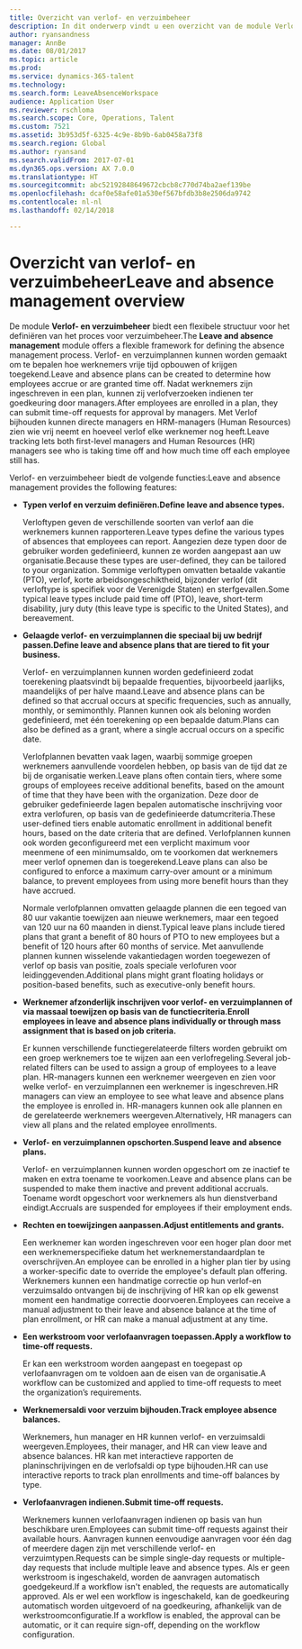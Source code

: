 ```yaml
---
title: Overzicht van verlof- en verzuimbeheer
description: In dit onderwerp vindt u een overzicht van de module Verlof- en verzuimbeheer.
author: ryansandness
manager: AnnBe
ms.date: 08/01/2017
ms.topic: article
ms.prod: 
ms.service: dynamics-365-talent
ms.technology: 
ms.search.form: LeaveAbsenceWorkspace
audience: Application User
ms.reviewer: rschloma
ms.search.scope: Core, Operations, Talent
ms.custom: 7521
ms.assetid: 3b953d5f-6325-4c9e-8b9b-6ab0458a73f8
ms.search.region: Global
ms.author: ryansand
ms.search.validFrom: 2017-07-01
ms.dyn365.ops.version: AX 7.0.0
ms.translationtype: HT
ms.sourcegitcommit: abc52192848649672cbcb8c770d74ba2aef139be
ms.openlocfilehash: dcaf0e58afe01a530ef567bfdb3b8e2506da9742
ms.contentlocale: nl-nl
ms.lasthandoff: 02/14/2018

---
```

# <a name="leave-and-absence-management-overview"></a><span data-ttu-id="f21dd-103">Overzicht van verlof- en verzuimbeheer</span><span class="sxs-lookup"><span data-stu-id="f21dd-103">Leave and absence management overview</span></span>

<span data-ttu-id="f21dd-104">De module **Verlof- en verzuimbeheer** biedt een flexibele structuur voor het definiëren van het proces voor verzuimbeheer.</span><span class="sxs-lookup"><span data-stu-id="f21dd-104">The **Leave and absence management** module offers a flexible framework for defining the absence management process.</span></span> <span data-ttu-id="f21dd-105">Verlof- en verzuimplannen kunnen worden gemaakt om te bepalen hoe werknemers vrije tijd opbouwen of krijgen toegekend.</span><span class="sxs-lookup"><span data-stu-id="f21dd-105">Leave and absence plans can be created to determine how employees accrue or are granted time off.</span></span> <span data-ttu-id="f21dd-106">Nadat werknemers zijn ingeschreven in een plan, kunnen zij verlofverzoeken indienen ter goedkeuring door managers.</span><span class="sxs-lookup"><span data-stu-id="f21dd-106">After employees are enrolled in a plan, they can submit time-off requests for approval by managers.</span></span> <span data-ttu-id="f21dd-107">Met Verlof bijhouden kunnen directe managers en HRM-managers (Human Resources) zien wie vrij neemt en hoeveel verlof elke werknemer nog heeft.</span><span class="sxs-lookup"><span data-stu-id="f21dd-107">Leave tracking lets both first-level managers and Human Resources (HR) managers see who is taking time off and how much time off each employee still has.</span></span>  

<span data-ttu-id="f21dd-108">Verlof- en verzuimbeheer biedt de volgende functies:</span><span class="sxs-lookup"><span data-stu-id="f21dd-108">Leave and absence management provides the following features:</span></span> 

- <span data-ttu-id="f21dd-109">**Typen verlof en verzuim definiëren.**</span><span class="sxs-lookup"><span data-stu-id="f21dd-109">**Define leave and absence types.**</span></span>

    <span data-ttu-id="f21dd-110">Verloftypen geven de verschillende soorten van verlof aan die werknemers kunnen rapporteren.</span><span class="sxs-lookup"><span data-stu-id="f21dd-110">Leave types define the various types of absences that employees can report.</span></span> <span data-ttu-id="f21dd-111">Aangezien deze typen door de gebruiker worden gedefinieerd, kunnen ze worden aangepast aan uw organisatie.</span><span class="sxs-lookup"><span data-stu-id="f21dd-111">Because these types are user-defined, they can be tailored to your organization.</span></span> <span data-ttu-id="f21dd-112">Sommige verloftypen omvatten betaalde vakantie (PTO), verlof, korte arbeidsongeschiktheid, bijzonder verlof (dit verloftype is specifiek voor de Verenigde Staten) en sterfgevallen.</span><span class="sxs-lookup"><span data-stu-id="f21dd-112">Some typical leave types include paid time off (PTO), leave, short-term disability, jury duty (this leave type is specific to the United States), and bereavement.</span></span> 

- <span data-ttu-id="f21dd-113">**Gelaagde verlof- en verzuimplannen die speciaal bij uw bedrijf passen.**</span><span class="sxs-lookup"><span data-stu-id="f21dd-113">**Define leave and absence plans that are tiered to fit your business.**</span></span>

    <span data-ttu-id="f21dd-114">Verlof- en verzuimplannen kunnen worden gedefinieerd zodat toerekening plaatsvindt bij bepaalde frequenties, bijvoorbeeld jaarlijks, maandelijks of per halve maand.</span><span class="sxs-lookup"><span data-stu-id="f21dd-114">Leave and absence plans can be defined so that accrual occurs at specific frequencies, such as annually, monthly, or semimonthly.</span></span> <span data-ttu-id="f21dd-115">Plannen kunnen ook als beloning worden gedefinieerd, met één toerekening op een bepaalde datum.</span><span class="sxs-lookup"><span data-stu-id="f21dd-115">Plans can also be defined as a grant, where a single accrual occurs on a specific date.</span></span> 

    <span data-ttu-id="f21dd-116">Verlofplannen bevatten vaak lagen, waarbij sommige groepen werknemers aanvullende voordelen hebben, op basis van de tijd dat ze bij de organisatie werken.</span><span class="sxs-lookup"><span data-stu-id="f21dd-116">Leave plans often contain tiers, where some groups of employees receive additional benefits, based on the amount of time that they have been with the organization.</span></span> <span data-ttu-id="f21dd-117">Deze door de gebruiker gedefinieerde lagen bepalen automatische inschrijving voor extra verlofuren, op basis van de gedefinieerde datumcriteria.</span><span class="sxs-lookup"><span data-stu-id="f21dd-117">These user-defined tiers enable automatic enrollment in additional benefit hours, based on the date criteria that are defined.</span></span> <span data-ttu-id="f21dd-118">Verlofplannen kunnen ook worden geconfigureerd met een verplicht maximum voor meenmene of een minimumsaldo, om te voorkomen dat werknemers meer verlof opnemen dan is toegerekend.</span><span class="sxs-lookup"><span data-stu-id="f21dd-118">Leave plans can also be configured to enforce a maximum carry-over amount or a minimum balance, to prevent employees from using more benefit hours than they have accrued.</span></span> 

    <span data-ttu-id="f21dd-119">Normale verlofplannen omvatten gelaagde plannen die een tegoed van 80 uur vakantie toewijzen aan nieuwe werknemers, maar een tegoed van 120 uur na 60 maanden in dienst.</span><span class="sxs-lookup"><span data-stu-id="f21dd-119">Typical leave plans include tiered plans that grant a benefit of 80 hours of PTO to new employees but a benefit of 120 hours after 60 months of service.</span></span> <span data-ttu-id="f21dd-120">Met aanvullende plannen kunnen wisselende vakantiedagen worden toegewezen of verlof op basis van positie, zoals speciale verlofuren voor leidinggevenden.</span><span class="sxs-lookup"><span data-stu-id="f21dd-120">Additional plans might grant floating holidays or position-based benefits, such as executive-only benefit hours.</span></span>

- <span data-ttu-id="f21dd-121">**Werknemer afzonderlijk inschrijven voor verlof- en verzuimplannen of via massaal toewijzen op basis van de functiecriteria.**</span><span class="sxs-lookup"><span data-stu-id="f21dd-121">**Enroll employees in leave and absence plans individually or through mass assignment that is based on job criteria.**</span></span>

    <span data-ttu-id="f21dd-122">Er kunnen verschillende functiegerelateerde filters worden gebruikt om een groep werknemers toe te wijzen aan een verlofregeling.</span><span class="sxs-lookup"><span data-stu-id="f21dd-122">Several job-related filters can be used to assign a group of employees to a leave plan.</span></span> <span data-ttu-id="f21dd-123">HR-managers kunnen een werknemer weergeven en zien voor welke verlof- en verzuimplannen een werknemer is ingeschreven.</span><span class="sxs-lookup"><span data-stu-id="f21dd-123">HR managers can view an employee to see what leave and absence plans the employee is enrolled in.</span></span> <span data-ttu-id="f21dd-124">HR-managers kunnen ook alle plannen en de gerelateerde werknemers weergeven.</span><span class="sxs-lookup"><span data-stu-id="f21dd-124">Alternatively, HR managers can view all plans and the related employee enrollments.</span></span>

- <span data-ttu-id="f21dd-125">**Verlof- en verzuimplannen opschorten.**</span><span class="sxs-lookup"><span data-stu-id="f21dd-125">**Suspend leave and absence plans.**</span></span>

    <span data-ttu-id="f21dd-126">Verlof- en verzuimplannen kunnen worden opgeschort om ze inactief te maken en extra toename te voorkomen.</span><span class="sxs-lookup"><span data-stu-id="f21dd-126">Leave and absence plans can be suspended to make them inactive and prevent additional accruals.</span></span> <span data-ttu-id="f21dd-127">Toename wordt opgeschort voor werknemers als hun dienstverband eindigt.</span><span class="sxs-lookup"><span data-stu-id="f21dd-127">Accruals are suspended for employees if their employment ends.</span></span>  

- <span data-ttu-id="f21dd-128">**Rechten en toewijzingen aanpassen.**</span><span class="sxs-lookup"><span data-stu-id="f21dd-128">**Adjust entitlements and grants.**</span></span>

    <span data-ttu-id="f21dd-129">Een werknemer kan worden ingeschreven voor een hoger plan door met een werknemerspecifieke datum het werknemerstandaardplan te overschrijven.</span><span class="sxs-lookup"><span data-stu-id="f21dd-129">An employee can be enrolled in a higher plan tier by using a worker-specific date to override the employee's default plan offering.</span></span> <span data-ttu-id="f21dd-130">Werknemers kunnen een handmatige correctie op hun verlof-en verzuimsaldo ontvangen bij de inschrijving of HR kan op elk gewenst moment een handmatige correctie doorvoeren.</span><span class="sxs-lookup"><span data-stu-id="f21dd-130">Employees can receive a manual adjustment to their leave and absence balance at the time of plan enrollment, or HR can make a manual adjustment at any time.</span></span> 

- <span data-ttu-id="f21dd-131">**Een werkstroom voor verlofaanvragen toepassen.**</span><span class="sxs-lookup"><span data-stu-id="f21dd-131">**Apply a workflow to time-off requests.**</span></span>

     <span data-ttu-id="f21dd-132">Er kan een werkstroom worden aangepast en toegepast op verlofaanvragen om te voldoen aan de eisen van de organisatie.</span><span class="sxs-lookup"><span data-stu-id="f21dd-132">A workflow can be customized and applied to time-off requests to meet the organization’s requirements.</span></span>  

- <span data-ttu-id="f21dd-133">**Werknemersaldi voor verzuim bijhouden.**</span><span class="sxs-lookup"><span data-stu-id="f21dd-133">**Track employee absence balances.**</span></span>

    <span data-ttu-id="f21dd-134">Werknemers, hun manager en HR kunnen verlof- en verzuimsaldi weergeven.</span><span class="sxs-lookup"><span data-stu-id="f21dd-134">Employees, their manager, and HR can view leave and absence balances.</span></span> <span data-ttu-id="f21dd-135">HR kan met interactieve rapporten de planinschrijvingen en de verlofsaldi op type bijhouden.</span><span class="sxs-lookup"><span data-stu-id="f21dd-135">HR can use interactive reports to track plan enrollments and time-off balances by type.</span></span> 

- <span data-ttu-id="f21dd-136">**Verlofaanvragen indienen.**</span><span class="sxs-lookup"><span data-stu-id="f21dd-136">**Submit time-off requests.**</span></span>

    <span data-ttu-id="f21dd-137">Werknemers kunnen verlofaanvragen indienen op basis van hun beschikbare uren.</span><span class="sxs-lookup"><span data-stu-id="f21dd-137">Employees can submit time-off requests against their available hours.</span></span> <span data-ttu-id="f21dd-138">Aanvragen kunnen eenvoudige aanvragen voor één dag of meerdere dagen zijn met verschillende verlof- en verzuimtypen.</span><span class="sxs-lookup"><span data-stu-id="f21dd-138">Requests can be simple single-day requests or multiple-day requests that include multiple leave and absence types.</span></span> <span data-ttu-id="f21dd-139">Als er geen werkstroom is ingeschakeld, worden de aanvragen automatisch goedgekeurd.</span><span class="sxs-lookup"><span data-stu-id="f21dd-139">If a workflow isn't enabled, the requests are automatically approved.</span></span> <span data-ttu-id="f21dd-140">Als er wel een workflow is ingeschakeld, kan de goedkeuring automatisch worden uitgevoerd of na goedkeuring, afhankelijk van de werkstroomconfiguratie.</span><span class="sxs-lookup"><span data-stu-id="f21dd-140">If a workflow is enabled, the approval can be automatic, or it can require sign-off, depending on the workflow configuration.</span></span>


